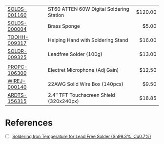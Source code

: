 

| | | |
|-|-|-:|
| [SOLDS-001160](https://www.creatroninc.com/product/st60-atten-60w-digital-soldering-station/)    | ST60 ATTEN 60W Digital Soldering Station | $120.00 |
| [SOLDS-000004](https://www.creatroninc.com/product/brass-sponge)                                 | Brass Sponge                             |   $5.00 | 
| [TOOHH-009317](https://www.creatroninc.com/product/helping-hand-with-soldering-stand/)           | Helping Hand with Soldering Stand        |  $16.00 |
| [SOLDR-009325](https://www.creatroninc.com/product/leadfree-solder-100g)                         | Leadfree Solder (100g)                   |  $13.00 |
| | | | 
| [PROPC-106300](https://www.creatroninc.com/product/electret-microphone-module-adjustable-gain/)  | Electret Microphone (Adj Gain)           |  $12.50 |
| [WIREJ-000140](https://www.creatroninc.com/product/22awg-hookup-wire-box-140pcs/)                | 22AWG Solid Wire Box (140pcs)            |   $9.50 |
| [ARDTS-156315](https://www.creatroninc.com/product/2-4-tft-lcd-touch-shield-320x240px/)          | 2.4″ TFT Touchscreen Shield (320x240px)  |  $18.85 |




# References

- [ ] [Soldering Iron Temperature for Lead Free Solder (Sn99.3%, Cu0.7%)](https://electronics.stackexchange.com/questions/571946/soldering-iron-temperature-for-lead-free-solder-sn99-3-cu0-7)

